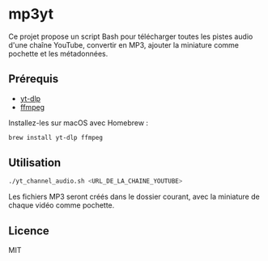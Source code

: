 # mp3yt

Ce projet propose un script Bash pour télécharger toutes les pistes audio d'une chaîne YouTube, convertir en MP3, ajouter la miniature comme pochette et les métadonnées.

## Prérequis
- [yt-dlp](https://github.com/yt-dlp/yt-dlp)
- [ffmpeg](https://ffmpeg.org/)

Installez-les sur macOS avec Homebrew :

```sh
brew install yt-dlp ffmpeg
```

## Utilisation

```sh
./yt_channel_audio.sh <URL_DE_LA_CHAINE_YOUTUBE>
```

Les fichiers MP3 seront créés dans le dossier courant, avec la miniature de chaque vidéo comme pochette.

## Licence
MIT
